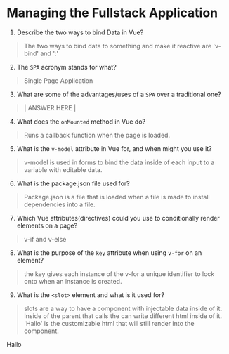 # Managing the Fullstack Application

1. Describe the two ways to bind Data in Vue?

  > The two ways to bind data to something and make it reactive are 'v-bind' and ':'

2. The `SPA` acronym stands for what?

  > Single Page Application

3. What are some of the advantages/uses of a `SPA` over a traditional one?

  > | ANSWER HERE |

4. What does the `onMounted` method in Vue do?

  > Runs a callback function when the page is loaded.

5. What is the `v-model` attribute in Vue for, and when might you use it?

  > v-model is used in forms to bind the data inside of each input to a variable with editable data.

6. What is the package.json file used for?

  > Package.json is a file that is loaded when a file is made to install dependencies into a file.

7. Which Vue attributes(directives) could you use to conditionally render elements on a page?

  > v-if and v-else

8. What is the purpose of the `key` attribute when using `v-for` on an element?

  > the key gives each instance of the v-for a unique identifier to lock onto when an instance is created. 

9. What is the `<slot>` element and what is it used for?

  > slots are a way to have a component with injectable data inside of it. Inside of the parent that calls the <component /> can write different html inside of it. 'Hallo' is the customizable html that will still render into the component.

  <component> 
    Hallo
  <component/>
